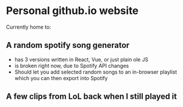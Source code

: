 # Personal github.io website

Currently home to:

## A random spotify song generator

- has 3 versions written in React, Vue, or just plain ole JS
- is broken right now, due to Spotify API changes
- Should let you add selected random songs to an in-browser playlist which you can then export into Spotify

## A few clips from LoL back when I still played it

